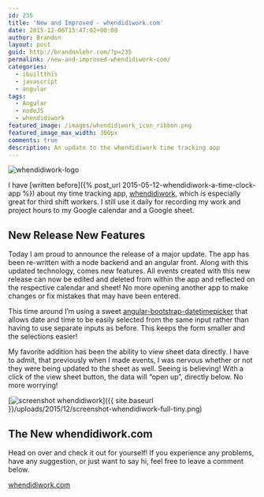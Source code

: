 ```yaml
---
id: 235
title: 'New and Improved - whendidiwork.com'
date: 2015-12-06T15:47:02+00:00
author: Brandon
layout: post
guid: http://brandonlehr.com/?p=235
permalink: /new-and-improved-whendidiwork-com/
categories:
  - ibuiltthis
  - javascript
  - angular
tags:
  - Angular
  - nodeJS
  - whendidiwork
featured_image: /images/whendidiwork_icon_ribbon.png
featured_image_max_width: 300px
comments: true
description: An update to the whendidiwork time tracking app
---
```

<img src="{{ site.baseurl }}{{ page.featured_image }}" alt="whendidiwork-logo" class="img-md" />

I have [written before]({% post_url 2015-05-12-whendidiwork-a-time-clock-app %}) about my time tracking app, [whendidiwork](http://whendidiwork.com/), which is especially great for third shift workers. I still use it daily for recording my work and project hours to my Google calendar and a Google sheet.


## New Release New Features

Today I am proud to announce the release of a major update. The app has been re-written with a node backend and an angular front. Along with this updated technology, comes new features. All events created with this new release can now be edited and deleted from within the app and reflected on the respective calendar and sheet! No more opening another app to make changes or fix mistakes that may have been entered.<!--more-->

This time around I&#8217;m using a sweet <a href="https://github.com/dalelotts/angular-bootstrap-datetimepicker" data-pjax="#js-repo-pjax-container">angular-bootstrap-datetimepicker</a> that allows date and time to be easily selected from the same input rather than having to use separate inputs as before. This keeps the form smaller and the selections easier!

My favorite addition has been the ability to view sheet data directly. I have to admit, that previously when I made events, I was nervous whether or not they were being updated to the sheet as well. Seeing is believing! With a click of the view sheet button, the data will &#8220;open up&#8221;, directly below. No more worrying!


[<img class="img-rounded img-border" src="{{ site.baseurl }}/uploads/2015/12/screenshot-whendidiwork-full-tiny-1024x819.png?fit=640%2C512" alt="screenshot whendidiwork" srcset="{{ site.baseurl }}/uploads/2015/12/screenshot-whendidiwork-full-tiny.png?resize=1024%2C819 1024w, {{ site.baseurl }}/uploads/2015/12/screenshot-whendidiwork-full-tiny.png?resize=300%2C240 300w, {{ site.baseurl }}/uploads/2015/12/screenshot-whendidiwork-full-tiny.png?w=1366 1366w, {{ site.baseurl }}/uploads/2015/12/screenshot-whendidiwork-full-tiny.png?w=1280 1280w" sizes="(max-width: 640px) 100vw, 640px" data-recalc-dims="1" />]({{ site.baseurl }}/uploads/2015/12/screenshot-whendidiwork-full-tiny.png)

## The New whendidiwork.com

Head on over and check it out for yourself! If you experience any problems, have any suggestion, or just want to say hi, feel free to leave a comment below.

[whendidiwork.com](http://whendidiwork.com)
